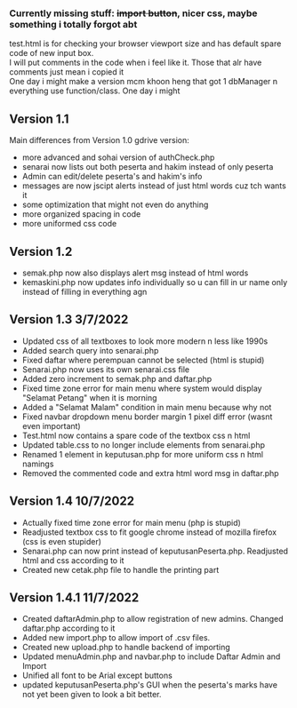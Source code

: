 ### Currently missing stuff: ~~import button~~, nicer css, maybe something i totally forgot abt

test.html is for checking your browser viewport size and has default spare code of new input box.  
I will put comments in the code when i feel like it. Those that alr have comments just mean i copied it  
One day i might make a version mcm khoon heng that got 1 dbManager n everything use function/class. One day i might  

## Version 1.1  
Main differences from Version 1.0 gdrive version:  
- more advanced and sohai version of authCheck.php  
- senarai now lists out both peserta and hakim instead of only peserta  
- Admin can edit/delete peserta's and hakim's info  
- messages are now jscipt alerts instead of just html words cuz tch wants it  
- some optimization that might not even do anything  
- more organized spacing in code  
- more uniformed css code  

## Version 1.2  
- semak.php now also displays alert msg instead of html words  
- kemaskini.php now updates info individually so u can fill in ur name only instead of filling in everything agn

## Version 1.3 3/7/2022
- Updated css of all textboxes to look more modern n less like 1990s
- Added search query into senarai.php
- Fixed daftar where perempuan cannot be selected (html is stupid)
- Senarai.php now uses its own senarai.css file
- Added zero increment to semak.php and daftar.php
- Fixed time zone error for main menu where system would display "Selamat Petang" when it is morning
- Added a "Selamat Malam" condition in main menu because why not
- Fixed navbar dropdown menu border margin 1 pixel diff error (wasnt even important)
- Test.html now contains a spare code of the textbox css n html
- Updated table.css to no longer include elements from senarai.php
- Renamed 1 element in keputusan.php for more uniform css n html namings
- Removed the commented code and extra html word msg in daftar.php

## Version 1.4 10/7/2022
- Actually fixed time zone error for main menu (php is stupid)
- Readjusted textbox css to fit google chrome instead of mozilla firefox (css is even stupider)
- Senarai.php can now print instead of keputusanPeserta.php. Readjusted html and css according to it
- Created new cetak.php file to handle the printing part

## Version 1.4.1 11/7/2022
- Created daftarAdmin.php to allow registration of new admins. Changed daftar.php according to it
- Added new import.php to allow import of .csv files.
- Created new upload.php to handle backend of importing
- Updated menuAdmin.php and navbar.php to include Daftar Admin and Import
- Unified all font to be Arial except buttons
- updated keputusanPeserta.php's GUI when the peserta's marks have not yet been given to look a bit better.
